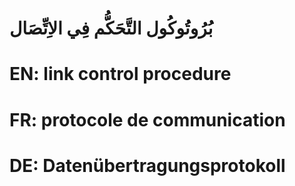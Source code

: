 # بُرُوتُوكُول التَّحَكُّم فِي الاِتِّصَال

# EN: link control procedure

# FR: protocole de communication

# DE: Datenübertragungsprotokoll

